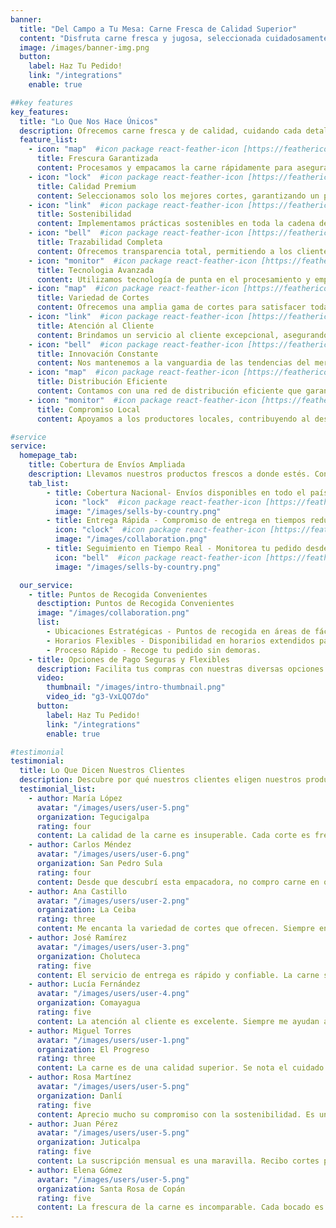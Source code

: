 ```yaml
---
banner:
  title: "Del Campo a Tu Mesa: Carne Fresca de Calidad Superior"
  content: "Disfruta carne fresca y jugosa, seleccionada cuidadosamente para ofrecerte el mejor sabor en cada comida."
  image: /images/banner-img.png
  button:
    label: Haz Tu Pedido!
    link: "/integrations"
    enable: true

##key features
key_features:
  title: "Lo Que Nos Hace Únicos"
  description: Ofrecemos carne fresca y de calidad, cuidando cada detalle para que disfrutes de un sabor inigualable.
  feature_list:
    - icon: "map"  #icon package react-feather-icon [https://feathericons.com/]
      title: Frescura Garantizada
      content: Procesamos y empacamos la carne rápidamente para asegurar la máxima frescura en cada entrega.
    - icon: "lock"  #icon package react-feather-icon [https://feathericons.com/]
      title: Calidad Premium
      content: Seleccionamos solo los mejores cortes, garantizando un producto de alta calidad para nuestros clientes.
    - icon: "link"  #icon package react-feather-icon [https://feathericons.com/]
      title: Sostenibilidad
      content: Implementamos prácticas sostenibles en toda la cadena de producción, respetando el medio ambiente y el bienestar animal.
    - icon: "bell"  #icon package react-feather-icon [https://feathericons.com/]
      title: Trazabilidad Completa
      content: Ofrecemos transparencia total, permitiendo a los clientes conocer el origen y el proceso de cada corte.
    - icon: "monitor"  #icon package react-feather-icon [https://feathericons.com/]
      title: Tecnologia Avanzada
      content: Utilizamos tecnología de punta en el procesamiento y empaque para mantener la calidad y seguridad alimentaria.
    - icon: "map"  #icon package react-feather-icon [https://feathericons.com/]
      title: Variedad de Cortes
      content: Ofrecemos una amplia gama de cortes para satisfacer todas las preferencias y necesidades culinarias.
    - icon: "link"  #icon package react-feather-icon [https://feathericons.com/]
      title: Atención al Cliente
      content: Brindamos un servicio al cliente excepcional, asegurando que cada experiencia de compra sea satisfactoria.
    - icon: "bell"  #icon package react-feather-icon [https://feathericons.com/]
      title: Innovación Constante
      content: Nos mantenemos a la vanguardia de las tendencias del mercado para ofrecer productos innovadores y de calidad.
    - icon: "map"  #icon package react-feather-icon [https://feathericons.com/]
      title: Distribución Eficiente
      content: Contamos con una red de distribución eficiente que garantiza entregas puntuales y en óptimas condiciones.
    - icon: "monitor"  #icon package react-feather-icon [https://feathericons.com/]
      title: Compromiso Local
      content: Apoyamos a los productores locales, contribuyendo al desarrollo económico de nuestras comunidades.

#service
service:
  homepage_tab:
    title: Cobertura de Envíos Ampliada
    description: Llevamos nuestros productos frescos a donde estés. Con una red de distribución eficiente, garantizamos que nuestros cortes lleguen a tu hogar en perfectas condiciones.
    tab_list:
        - title: Cobertura Nacional- Envíos disponibles en todo el país.
          icon: "lock"  #icon package react-feather-icon [https://feathericons.com/]
          image: "/images/sells-by-country.png"
        - title: Entrega Rápida - Compromiso de entrega en tiempos reducidos.
          icon: "clock"  #icon package react-feather-icon [https://feathericons.com/]
          image: "/images/collaboration.png"
        - title: Seguimiento en Tiempo Real - Monitorea tu pedido desde nuestra planta hasta tu puerta.
          icon: "bell"  #icon package react-feather-icon [https://feathericons.com/]
          image: "/images/sells-by-country.png"

  our_service:
    - title: Puntos de Recogida Convenientes
      desctiption: Puntos de Recogida Convenientes
      image: "/images/collaboration.png"
      list:
        - Ubicaciones Estratégicas - Puntos de recogida en áreas de fácil acceso.
        - Horarios Flexibles - Disponibilidad en horarios extendidos para tu comodidad.
        - Proceso Rápido - Recoge tu pedido sin demoras.
    - title: Opciones de Pago Seguras y Flexibles
      description: Facilita tus compras con nuestras diversas opciones de pago, diseñadas para ser seguras y convenientes.
      video:
        thumbnail: "/images/intro-thumbnail.png"
        video_id: "g3-VxLQO7do"
      button:
        label: Haz Tu Pedido!
        link: "/integrations"
        enable: true

#testimonial
testimonial:
  title: Lo Que Dicen Nuestros Clientes
  description: Descubre por qué nuestros clientes eligen nuestros productos una y otra vez. Desde la frescura incomparable hasta el servicio excepcional, sus experiencias reflejan nuestro compromiso con la calidad y la satisfacción.
  testimonial_list:
    - author: María López
      avatar: "/images/users/user-5.png"
      organization: Tegucigalpa
      rating: four
      content: La calidad de la carne es insuperable. Cada corte es fresco y jugoso, perfecto para mis asados familiares.
    - author: Carlos Méndez
      avatar: "/images/users/user-6.png"
      organization: San Pedro Sula
      rating: four
      content: Desde que descubrí esta empacadora, no compro carne en otro lugar. La frescura y el sabor son excepcionales.
    - author: Ana Castillo
      avatar: "/images/users/user-2.png"
      organization: La Ceiba
      rating: three
      content: Me encanta la variedad de cortes que ofrecen. Siempre encuentro justo lo que necesito para mis recetas.
    - author: José Ramírez
      avatar: "/images/users/user-3.png"
      organization: Choluteca
      rating: five
      content: El servicio de entrega es rápido y confiable. La carne siempre llega en perfectas condiciones.
    - author: Lucía Fernández
      avatar: "/images/users/user-4.png"
      organization: Comayagua
      rating: five
      content: La atención al cliente es excelente. Siempre me ayudan a elegir los mejores cortes para mis platillos.
    - author: Miguel Torres
      avatar: "/images/users/user-1.png"
      organization: El Progreso
      rating: three
      content: La carne es de una calidad superior. Se nota el cuidado y la dedicación en cada producto.
    - author: Rosa Martínez
      avatar: "/images/users/user-5.png"
      organization: Danlí
      rating: five
      content: Aprecio mucho su compromiso con la sostenibilidad. Es un placer comprar carne que sé que es producida responsablemente.
    - author: Juan Pérez
      avatar: "/images/users/user-5.png"
      organization: Juticalpa
      rating: five
      content: La suscripción mensual es una maravilla. Recibo cortes premium cada mes y siempre estoy satisfecho.
    - author: Elena Gómez
      avatar: "/images/users/user-5.png"
      organization: Santa Rosa de Copán
      rating: five
      content: La frescura de la carne es incomparable. Cada bocado es una delicia, y mis invitados siempre quedan impresionados.
---
```


